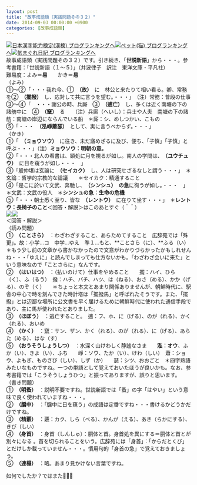```yaml
---
layout: post
title: "故事成語類（実践問題その３２）"
date: 2014-09-03 00:00:00 +0900
categories: [故事成語類]
---
```


[![](/syuusyuu9701/assets/images/故事成語類（実践問題その３２）-br_c_3028_1.gif)](http://blog.with2.net/link.php?1659096:3028 "日本漢字能力検定(漢検) ブログランキングへ")[日本漢字能力検定(漢検) ブログランキングへ](http://blog.with2.net/link.php?1659096:3028)[![](/syuusyuu9701/assets/images/故事成語類（実践問題その３２）-br_c_1348_1.gif)](http://blog.with2.net/link.php?1659096:1348 "ペット(猫) ブログランキングへ")[ペット(猫) ブログランキングへ](http://blog.with2.net/link.php?1659096:1348)[![](/syuusyuu9701/assets/images/故事成語類（実践問題その３２）-br_c_9257_1.gif)](http://blog.with2.net/link.php?1659096:9257 "気まぐれ日記 ブログランキングへ")[気まぐれ日記 ブログランキングへ](http://blog.with2.net/link.php?1659096:9257)  
故事成語類（実践問題その３２）です。引き続き、「**世説新語**」から・・・。参考書籍：「世説新語（１～５）」（井波律子　訳注　東洋文庫・平凡社）　　　　  
難易度：よみ＝**易**　　かき＝**易**　  
（よみ）  
①～②「・・・我れ今、①　**（故）**　に　林公と来たりて相い看る。卿、常務を②　**（擺撥）**　し、応対して共に言うを望む。・・・」　（注）常務：普段の仕事  
③～④「　・・・謝公の時、兵廝　③　**（逋亡）**　し、多くは近く南塘の下の諸舫中に　④　**（竄）**　る　　（注）兵廝（へいし）：兵士や人夫　南塘の下の諸舫：南塘の岸辺にならんでいる船　＊廝：シ、めしつかい、こもの  
⑤「・・・　**（泓崢蕭瑟）**　として、実に言うべからず。・・・」  
（かき）  
①「　**（ミョウソウ）**　に往き、未だ寤めざるに及び、便ち、「子慎」「子慎」と呼ぶ・・・」（注）**ミョウソウ：明朝の意。**  
②「・・・北人の看書は、顕処に月を視るが如し。南人の学問は、　**（ユウチュウ）**　に日を窺うが如し・・・　」  
③「殷仲堪は玄論に　**（セイカク）**　し、人は研究せざるなしと謂う・・・」　＊玄論：哲学的宗教的な論議　　＊セイカク：精通すること  
④「是こに於いて文武、奔馳し、　**（シンシュ）　の急**に徇うが如し。・・・　」　＊文武：文武の役人　＊**シンシュの急：生命の危機**  
⑤「・・・朝士悉く至り、皆な　**（レントウ）**　に在りて坐す・・・」　＊**レントウ：長椅子のこと**＜回答・解説＞はこのあとすぐ（＾＾）  
![](/syuusyuu9701/assets/images/故事成語類（実践問題その３２）-b640d3af1a9914d4c5c510c38b1275bc.jpg)![](/syuusyuu9701/assets/images/故事成語類（実践問題その３２）-fce7cd9fc4879938e5eef83640c9ec49.jpg)  
＜回答・解説＞  
（読み問題）  
①　**（ことさら）**　：わざわざすること、あらためてすること　広辞苑では「殊更」。故：小学…コ　中学…ゆえ　準１…もと、**ことさら（に）、**ふる（い）　＊もう少し前の文章から書かなかったので文意がわかりづらかったかもしれせんね・・・「ゆえに」と読んでしまっても仕方ないかも。「わざわざ会いに来た」という意味なので「ことさらに」なんです。  
②　**（はいはつ）**　：（払いのけて）仕事をやめること　　擺：ハイ、ひら（く）、ふ（るう）　撥：ハチ、バチ、ハツ、は（ねる）、おさ（める）、かか（げる）、のぞ（く）　　＊ちょっと本文とあまり関係ありませんが、朝鮮時代に、駅舎の中心で時を刻んできた時計塔は「擺撥馬」と呼ばれたそうです。また、「擺撥」とは辺鄙な場所に公文書を早く届けるために朝鮮時代に使われた通信手段であり、主に馬が使われたとありました。  
③　**（ほぼう）**　：逃亡すること。　逋：フ、ホ、に（げる）、のが（れる）、かく（れる）、おいめ　  
④　**（かく）**　：竄：サン、ザン、かく（れる）、のが（れる）、に（げる）、あらた（める）、はな（す）  
⑤　**（おうそうしょうしつ）**　：水深く山けわしく静謐なさま　　**泓：オウ**、ふか（い）、きよ（い）、ふち　　崢：ソウ、たか（い）、けわ（しい）　蕭：ショウ、よもぎ、ものさび（しい）、しず（か）　　瑟：シツ、おおごと　＊四字熟語みたいなものですね。一つの単語として覚えておいたほうが良いかも。なお、参考書籍では「こうそうしょうひつ」と振ってありますが、誤りと思います。  
（書き問題）  
①　**（明蚤）**　：説明不要ですね。世説新語では「蚤」の字「はやい」という意味で良く使われていますね・・・。  
②　**（牖中）**　：「牖中に日を窺う」の成語は定番ですね・・・書けるかどうかだけですね。  
③　**（精覈）**　：覈：カク、しら（べる）、かんが（える）、あき（らかにする）、きび（しい）  
④　**（身首）**　：身首（しんしゅ）：胴体と首。身首処を異にする＝胴体と首とが別々になる 。首を切られることをいう。広辞苑には「身首」：「からだとくび」とだけしか載っていません・・・。慣用句的「身首の急」で覚えておきましょう。  
⑤　**（連榻）**　：略。あまり見かけない言葉ですね。  
  
如何でしたか？ではまた👋👋👋  